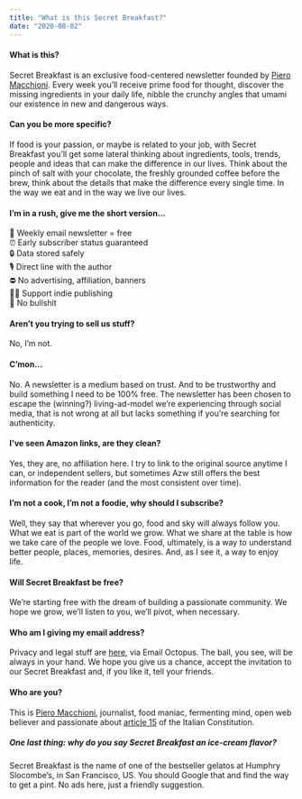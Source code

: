 ```yaml
---
title: "What is this Secret Breakfast?"
date: "2020-08-02"
---
```


#### What is this?
Secret Breakfast is an exclusive food-centered newsletter founded by [Piero Macchioni](https://macchioni.cc). Every week you’ll receive prime food for thought, discover the missing ingredients in your daily life, nibble the crunchy angles that umami our existence in new and dangerous ways.

#### Can you be more specific?
If food is your passion, or maybe is related to your job, with Secret Breakfast you’ll get some lateral thinking about ingredients, tools, trends, people and ideas that can make the difference in our lives. Think about the pinch of salt with your chocolate, the freshly grounded coffee before the brew, think about the details that make the difference every single time. In the way we eat and in the way we live our lives.

#### I’m in a rush, give me the short version…
💌 Weekly email newsletter = free <br>
⏰ Early subscriber status guaranteed<br>
🔒 Data stored safely<br>
🎙 Direct line with the author<br>
⛔️ No advertising, affiliation, banners<br>
✊🏼 Support indie publishing<br>
💩 No bullshit


#### Aren’t you trying to sell us stuff?
No, I’m not.

#### C’mon…
No. A newsletter is a medium based on trust. And to be trustworthy and build something I need to be 100% free. The newsletter has been chosen to escape the (winning?) living-ad-model we’re experiencing through social media, that is not wrong at all but lacks something if you’re searching for authenticity.

#### I've seen Amazon links, are they clean?
Yes, they are, no affiliation here. I try to link to the original source anytime I can, or independent sellers, but sometimes Azw still offers the best information for the reader (and the most consistent over time).

#### I’m not a cook, I’m not a foodie, why should I subscribe?
Well, they say that wherever you go, food and sky will always follow you. What we eat is part of the world we grow. What we share at the table is how we take care of the people we love. Food, ultimately, is a way to understand better people, places, memories, desires. And, as I see it, a way to enjoy life.

#### Will Secret Breakfast be free?
We’re starting free with the dream of building a passionate community. We hope we grow, we’ll listen to you, we’ll pivot, when necessary.

#### Who am I giving my email address?
Privacy and legal stuff are [here](https://emailoctopus.com/legal/privacy), via Email Octopus. The ball, you see, will be always in your hand. We hope you give us a chance, accept the invitation to our Secret Breakfast and, if you like it, tell your friends.

#### Who are you?
This is [Piero Macchioni](https://macchioni.cc), journalist, food maniac, fermenting mind, open web believer and passionate about [article 15](https://it.wikipedia.org/wiki/Libert%C3%A0_e_segretezza_della_corrispondenza) of the Italian Constitution.

##### One last thing: why do you say Secret Breakfast an ice-cream flavor?
Secret Breakfast is the name of one of the bestseller gelatos at Humphry Slocombe’s, in San Francisco, US. You should Google that and find the way to get a pint. No ads here, just a friendly suggestion.
